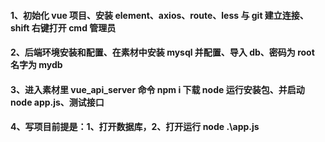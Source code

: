 #### 1、初始化 vue 项目、安装 element、axios、route、less 与 git 建立连接、shift 右键打开 cmd 管理员

#### 2、后端环境安装和配置、在素材中安装 mysql 并配置、导入 db、密码为 root 名字为 mydb

#### 3、进入素材里 vue_api_server 命令 npm i 下载 node 运行安装包、并启动 node app.js、测试接口

#### 4、写项目前提是：1、打开数据库，2、打开运行 node .\app.js
